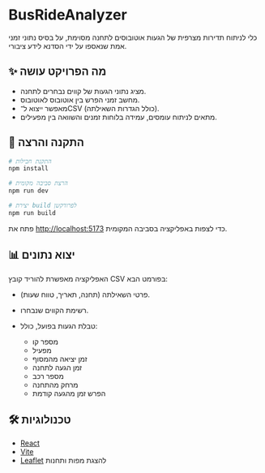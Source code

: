# BusRideAnalyzer

כלי לניתוח תדירות מצרפית של הגעות אוטובוסים לתחנה מסוימת, על בסיס נתוני זמני אמת שנאספו על ידי הסדנא לידע ציבורי.

## ✨ מה הפרויקט עושה

* מציג נתוני הגעות של קווים נבחרים לתחנה.
* מחשב זמני הפרש בין אוטובוס לאוטובוס.
* מאפשר ייצוא ל־CSV (כולל הגדרות השאילתה).
* מתאים לניתוח עומסים, עמידה בלוחות זמנים והשוואה בין מפעילים.

## 🚀 התקנה והרצה

```bash
# התקנת חבילות
npm install

# הרצת סביבה מקומית
npm run dev

# יצירת build לפרודקשן
npm run build
```

פתח את [http://localhost:5173](http://localhost:5173) כדי לצפות באפליקציה בסביבה המקומית.

## 📊 יצוא נתונים

האפליקציה מאפשרת להוריד קובץ CSV בפורמט הבא:

* פרטי השאילתה (תחנה, תאריך, טווח שעות).
* רשימת הקווים שנבחרו.
* טבלת הגעות בפועל, כולל:

  * מספר קו
  * מפעיל
  * זמן יציאה מהמסוף
  * זמן הגעה לתחנה
  * מספר רכב
  * מרחק מהתחנה
  * הפרש זמן מהגעה קודמת

## 🛠 טכנולוגיות

* [React](https://react.dev/)
* [Vite](https://vitejs.dev/)
* [Leaflet](https://leafletjs.com/) להצגת מפות ותחנות
